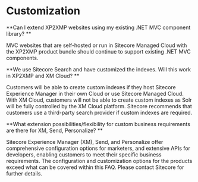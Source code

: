 # Customization

**Can I extend XP2XMP websites using my existing .NET MVC component library? **

MVC websites that are self-hosted or run in Sitecore Managed Cloud with the XP2XMP product bundle should continue to support existing .NET MVC components.

**We use Sitecore Search and have customized the indexes.  Will this work in XP2XMP and XM Cloud? **

Customers will be able to create custom indexes if they host Sitecore Experience Manager in their own Cloud or use Sitecore Managed Cloud. With XM Cloud, customers will not be able to create custom indexes as Solr will be fully controlled by the XM Cloud platform. Sitecore recommends that customers use a third-party search provider if custom indexes are required.

**What extension possibilities/flexibility for custom business requirements are there for XM, Send, Personalize? **

Sitecore Experience Manager (XM), Send, and Personalize offer comprehensive configuration options for marketers, and extensive APIs for developers, enabling customers to meet their specific business requirements. The configuration and customization options for the products exceed what can be covered within this FAQ. Please contact Sitecore for further details.